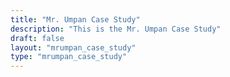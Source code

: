 ```yaml
---
title: "Mr. Umpan Case Study"
description: "This is the Mr. Umpan Case Study"
draft: false
layout: "mrumpan_case_study"
type: "mrumpan_case_study"
---
```

